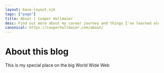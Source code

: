 ```yaml
---
layout: base-layout.njk
tags: ["page"]
title: About | Cooper Hollmaier
desc: Find out more about my career journey and things I've learned along the way.
canonical: https://cooperhollmaier.com/about/
---
```


# About this blog

This is my special place on the big World Wide Web
